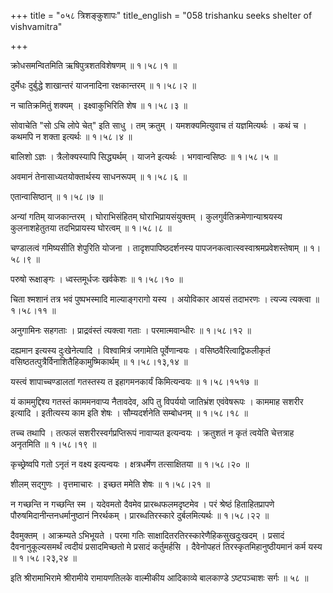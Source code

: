 +++
title = "०५८ त्रिशङ्कुशापः"
title_english = "058 trishanku seeks shelter of vishvamitra"

+++


क्रोधसमन्वितमिति ऋषिपुत्रशतविशेषणम्  ॥  १।५८।१  ॥   

  

दुर्मेधः दुर्बुद्धे शाखान्तरं याजनादिना रक्षकान्तरम्  ॥  १।५८।२  ॥   

  

न चातिक्रमितुं शक्यम् । इक्ष्वाकुभिरिति शेष  ॥  १।५८।३  ॥   

  

सोवाचेति "सो ऽचि लोपे चेत्" इति साधु । तम् क्रतुम् । यमशक्यमित्युवाच तं
यज्ञमित्यर्थः । कथं च । कथमपि न शक्ता इत्यर्थः  ॥  १।५८।४  ॥   

  

बालिशो ऽज्ञः । त्रैलोक्यस्यापि सिद्ध्यर्थम् । याजने इत्यर्थः ।
भगवान्वसिष्ठः  ॥  १।५८।५  ॥   

  

अवमानं तेनासाध्यतयोक्तार्थस्य साधनरूपम्  ॥  १।५८।६  ॥   

  

एतान्वासिष्ठान्  ॥  १।५८।७  ॥   

  

अन्यां गतिम् याजकान्तरम् । घोराभिसंहितम् घोराभिप्रायसंयुक्तम् ।
कुलगुर्वतिक्रमेणान्याश्रयस्य कुलनाशहेतुतया तदभिप्रायस्य घोरत्वम्  ॥ 
१।५८।८  ॥   

  

चण्डालत्वं गमिष्यसीति शेपुरिति योजना । तादृशपापिष्ठदर्शनस्य
पापजनकत्वात्स्वस्वाश्रमप्रवेशस्तेषाम्  ॥  १।५८।९  ॥   

  

परुषो रूक्षाङ्गः । ध्वस्तमूर्धजः खर्वकेशः  ॥  १।५८।१०  ॥   

  

चिता श्मशानं तत्र भवं पुष्पभस्मादि माल्याङ्गरागो यस्य । अयोविकार आयसं
तदाभरणः । त्यज्य त्यक्त्वा  ॥  १।५८।११  ॥   

  

अनुगामिनः सहगताः । प्राद्रवंस्तं त्यक्त्वा गताः । परमात्मवान्धीरः  ॥ 
१।५८।१२  ॥   

  

दह्यमान इत्यस्य दुःखेनेत्यादि । विश्वामित्रं जगामेति पूर्वेणान्वयः ।
वसिष्ठवैरित्वाद्विफलीकृतं वसिष्ठतत्पुत्रैर्विनाशितैहिकामुष्मिकार्थम्  ॥ 
१।५८।१३,१४  ॥   

  

यस्त्वं शापाच्चण्डालतां गतस्तस्य त इहागमनकार्यं किमित्यन्वयः  ॥ 
१।५८।१५१७  ॥   

  

यं काममुद्दिश्य गतस्तं काममनवाप्य नैतावदेव, अपि तु विपर्ययो जातिभ्रंश
एवंवेषरूपः । काममाह सशरीर इत्यादि । इतीत्यस्य काम इति शेषः ।
सौम्यदर्शनेति सम्बोधनम्  ॥  १।५८।१८  ॥   

  

तच्च तथापि । तत्फलं सशरीरस्वर्गप्रप्तिरूपं नावाप्यत इत्यन्वयः । क्रतुशतं
न कृतं त्वयेति चेत्तत्राह अनृतमिति  ॥  १।५८।१९  ॥   

  

कृच्छ्रेष्वपि गतो ऽनृतं न वक्ष्य इत्यन्वयः । क्षत्रधर्मेण तत्साक्षितया
 ॥  १।५८।२०  ॥   

  

शीलम् सद्गुणः । वृत्तमाचारः । इच्छत ममेति शेषः  ॥  १।५८।२१  ॥   

  

न गच्छन्ति न गच्छन्ति स्म । यदेवमतो दैवमेव प्रारब्धफलमदृष्टमेव । परं
श्रेष्ठं हिताहितप्रापणे पौरुषमिदानीन्तनधर्मानुष्ठानं निरर्थकम् ।
प्रारब्धतिरस्कारे दुर्बलमित्यर्थः  ॥  १।५८।२२  ॥   

  

दैवमुक्तम् । आक्रम्यते ऽभिभूयते । परमा गतिः
साक्षादितरतिरस्कारेणैहिकसुखदुःखदम् । प्रसादं दैवनानुकूल्यसमर्थं त्वदीयं
प्रसादमिच्छतो मे प्रसादं कर्तुमर्हसि । दैवेनोपहतं
तिरस्कृतमिहानुष्ठीयमानं कर्म यस्य  ॥  १।५८।२३,२४  ॥   

  

इति श्रीरामाभिरामे श्रीरामीये रामायणतिलके वाल्मीकीय आदिकाव्ये बालकाण्डे
ऽष्टपञ्चाशः सर्गः  ॥  ५८  ॥   

  


